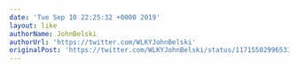```yaml
---
date: 'Tue Sep 10 22:25:32 +0000 2019'
layout: like
authorName: JohnBelski
authorUrl: 'https://twitter.com/WLKYJohnBelski'
originalPost: 'https://twitter.com/WLKYJohnBelski/status/1171550299653378049'
---
```

